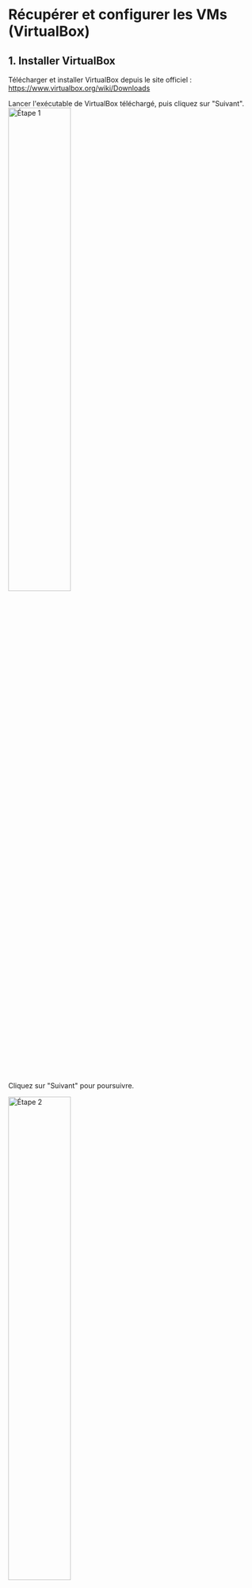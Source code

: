 # Récupérer et configurer les VMs (VirtualBox)

## 1. Installer VirtualBox
Télécharger et installer VirtualBox depuis le site officiel :  
https://www.virtualbox.org/wiki/Downloads

Lancer l'exécutable de VirtualBox téléchargé, puis cliquez sur "Suivant".
<img src="images/virtualbox1.jpg" alt="Étape 1" width="50%"><br>

Cliquez sur "Suivant" pour poursuivre.

<img src="images/virtualbox2.jpg" alt="Étape 2" width="50%"><br>

Cliquez sur "oui".

<img src="images/virtualbox3.jpg" alt="Étape 3" width="50%"><br>

Cliquez sur "installer".

<img src="images/virtualbox4.jpg" alt="Étape 4" width="50%"><br>

## 2. Où récupérer des VMs (osboxes / Kali)
- **OSBoxes** (Ubuntu, autres distros préconfigurées) — pratique pour `monitoring` et `victim` :  
  https://www.osboxes.org/virtualbox-images/   
  *Mot de passe par défaut souvent indiqué sur la page de l’OVA (ex. "osboxes.org").*
  
> **Important** : Récupérer version `OVA`

- **Kali Linux (VM)** — distribution pour tests d’intrusion, idéal pour `attacker` :  
  https://www.kali.org/get-kali/#kali-virtual-machines

> **Important** : Prendre version `VirtualBox`

## 3. Importer les VM dans VirtualBox
1. Pour **monitoring** et **attacker** : VirtualBox → **Fichier → Importer un appareil virtuel…** → sélectionner l’OVA → **Suivant**.  
2. Pour **vicim** : cloner la VM **monitoring** (clic droit → **Cloner…**) → choisir **Clone complet** et **Réinitialiser les adresses MAC** pour éviter les conflits réseau. → Ainsi, pas la peine de télécharger une 3e OVA.
3. Renommer les VMs logiquement (ex. `victim-ubuntu`, `attacker-kali`, `monitoring-ubuntu`).

**Conseil** : prendre un snapshot après l’import et avant toute grosse modification (`Machine → Snapshots (Instantanés) → Prendre un instantané`).

## 4. Paramètres recommandés (ressources)
Ajuster selon les ressources de l'hôte :
- Monitoring (ELK + syslog-ng + Snort) : 4 vCPU, 8–12 GB RAM, 40–80 GB disque.  
- Victim (serveur web) : 2 vCPU, 2–4 GB RAM, 20 GB disque.  
- Attacker (Kali) : 2 vCPU, 4 GB RAM, 20 GB disque.

## 5. Réseau VirtualBox recommandé (topologie fiable)
Objectif : que la **monitoring** voie le trafic entre `attacker` et `victim`.

### Topologie simple (recommandée)
- Créer un **Internal Network** (ex. `lab_net`).
- **monitoring** :
  - Adapter 1 → *Internal Network* `lab_net`  (interface interne pour sniffing / monitoring)  
  - Adapter 2 → *NAT* pour accès Internet / `apt`  
  - **Activer Promiscuous Mode = Allow All** :
    - GUI : VirtualBox → Paramètres VM → Réseau → Avancé → *Promiscuous Mode*: **Allow All**
    - Dans la VM :  
      ```bash
      # remplacer <interface> par le nom de l'interface pour lab_net (voir ip a → **6. Nom d'interface et vérifications**)
      sudo ip link set dev <interface> promisc on
      ```
- **victim** :
  - Adapter 1 → *Internal Network* `lab_net`  
  - Adapter 2 → *NAT* (pour apt / Internet si nécessaire)
- **attacker** (Kali) :
  - Adapter 1 → *Internal Network* `lab_net`

> **Remarque** :  Activer le mode de promiscuité ne suffit pas pour que **monitoring** puisse lire le trafic, il faut également que **victim** et **attacker** indiquent **monitoring** en tant que passerelle par défaut. Voir **8. Exemples : config IP statique (persistant)**.

## 6. Nom d'interface et vérifications
Les noms d’interface peuvent varier (`eth0`, `enp0s3`, `ens33`, ...). Toujours vérifier avec :
```bash
ip a
```
> **Pour Monitoring** : Repèrer l’interface correspondant à l’Internal Network (ex. celle qui a l’IP 192.168.1.x). C’est sur celle-ci que tu activeras le promisc et où Snort écoutera.

## 7. IPs & exemples (valeurs utilisées pour les tests)
Exemple cohérent :
- **Monitoring** (interface interne) : `192.168.1.1/24`
- **Victim** (serveur web) : `192.168.1.2/24`
- **Attacker** (Kali) : `192.168.1.3/24`
> **A savoir** : L’interface NAT obtient une IP par VirtualBox ; les IP ci-dessus concernent l’Internal Network.

## 8. Exemples : config IP statique (persistant)
### Ubuntu (victim) — netplan
Fichier `/etc/netplan/01-lab.yaml` :
```yaml
network:
  version: 2
  renderer: networkd
  ethernets:
    enp0s3:
      addresses: [192.168.1.2/24]
      gateway4: 192.168.1.1
```
Appliquer :
```bash
sudo netplan apply
```

### Kali (attacker) — nmcli (NetworkManager)
- En interface graphique (plus facile) faire: clic droit sur l'onglet réseau en haut à gauche-edit connections-wired connection 1-clic sur la roue dentelée en bas-ipv4 settings-renseigner adresse ip, netmask et gateway
ou encore en passant par l'invite de commande
```bash
# adapter ifname=eth0 si différent
nmcli con add type ethernet ifname eth0 con-name lab_net \
  ipv4.addresses 192.168.1.3/24 ipv4.gateway 192.168.1.1 \
  ipv4.method manual
nmcli con up lab_att
```

### Méthode temporaire (tous OS)
```bash
sudo ip addr add 192.168.1.3/24 dev <iface>
sudo ip link set dev <iface> up
sudo ip route add default via 192.168.1.1
```
(Cela n’est pas persistant au reboot.)

## 9. Activer la capture / test promisc & sniff

Pour vérifier que la monitoring voit le trafic :
1. Sur la monitoring VM, trouve l’interface :
```bash
ip a
```
2. Activer le mode promisc (si pas déjà fait via GUI) :
```bash
sudo ip link set dev <interface> promisc on
```
3. Lancer une capture `tcpdump` :
```bash
sudo tcpdump -n -i <interface> host 192.168.1.3 and host 192.168.1.2
```
4. Depuis attacker (Kali) :
```bash
curl -v --noproxy "*" http://192.168.1.2/
```
Si SYN / GET / 200 dans `tcpdump` sur la monitoring → sniff OK.

## 10. NAT / accès Internet et apt
- Le second adaptateur en NAT permet aux VMs d’accéder à Internet pour `apt` sans exposer le réseau interne.
- Pour installer `Apache` sur la victim (étape nécessaire pour tester les scénarios finaux) :
```bash
sudo apt update && sudo apt install -y apache2
sudo systemctl status apache2 # doit être actif
```

## 11. Copier/Coller bidirectionnel & Guest Additions
1. Arrêter la VM.
2. **VirtualBox Manager → VM → Paramètres → Général → Avancé → Presse-papiers partagé** : *Bidirectionnel*.
3. Démarrer la VM → **VirtualBox → Périphériques → Insérer l’image CD des Additions invité...**
4. Dans la VM (Debian/Ubuntu) :
```bash
sudo apt update
sudo apt install -y build-essential dkms linux-headers-$(uname -r)
sudo sh /media/cdrom/VBoxLinuxAdditions.run
sudo reboot
```
5. Vérifier le copier/coller entre hôte ↔ VM.

## 12. Remarques
- Les noms d'interface (ex : `enp0s3`, `eth0`) varient selon les distributions ; utiliser `ip a` pour identifier l'interface interne.  
- Prendre des snapshots avant toute modification majeure.  
- Synchroniser l'heure (`sudo timedatectl set-ntp true`) sur toutes les VMs pour garantir la cohérence des timestamps.
